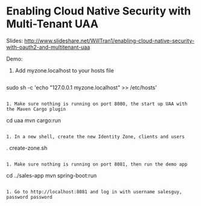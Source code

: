 # Enabling Cloud Native Security with Multi-Tenant UAA 


Slides: http://www.slideshare.net/WillTran1/enabling-cloud-native-security-with-oauth2-and-multitenant-uaa

Demo:
1. Add myzone.localhost to your hosts file
  
   ```
sudo sh -c 'echo "127.0.0.1 myzone.localhost" >> /etc/hosts'
   ```

1. Make sure nothing is running on port 8080, the start up UAA with the Maven Cargo plugin

   ```
cd uaa
mvn cargo:run
   ```

1. In a new shell, create the new Identity Zone, clients and users

   ```
. create-zone.sh
   ```

1. Make sure nothing is running on port 8081, then run the demo app

   ```
cd ../sales-app
mvn spring-boot:run
   ``` 

1. Go to http://localhost:8081 and log in with username salesguy, password password
